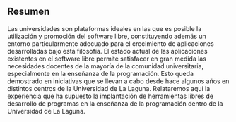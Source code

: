 ## Resumen

Las universidades son plataformas ideales en las que es posible la utilización y promoción del software libre, constituyendo además un entorno particularmente adecuado para el crecimiento de aplicaciones desarrolladas bajo esta filosofía. El estado actual de las aplicaciones existentes en el software libre permite satisfacer en gran medida las necesidades docentes de la mayoría de la comunidad universitaria, especialmente en la enseñanza de la programación. Esto queda demostrado en iniciativas que se llevan a cabo desde hace algunos años en distintos centros de la Universidad de La Laguna. Relataremos aquí la experiencia que ha supuesto la implantación de herramientas libres de desarrollo de programas en la enseñanza de la programación dentro de la Universidad de La Laguna.

